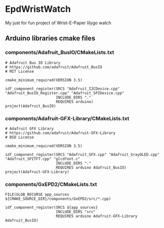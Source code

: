 # EpdWristWatch

My just for fun project of Wrist-E-Paper lilygo watch

## Arduino libraries cmake files

### components/Adafruit_BusIO/CMakeLists.txt
```
# Adafruit Bus IO Library
# https://github.com/adafruit/Adafruit_BusIO
# MIT License

cmake_minimum_required(VERSION 3.5)

idf_component_register(SRCS "Adafruit_I2CDevice.cpp" "Adafruit_BusIO_Register.cpp" "Adafruit_SPIDevice.cpp" 
                       INCLUDE_DIRS "."
                       REQUIRES arduino)
project(Adafruit_BusIO)
```

### components/Adafruit-GFX-Library/CMakeLists.txt

```
# Adafruit GFX Library
# https://github.com/adafruit/Adafruit-GFX-Library
# BSD License

cmake_minimum_required(VERSION 3.5)

idf_component_register(SRCS "Adafruit_GFX.cpp" "Adafruit_GrayOLED.cpp" "Adafruit_SPITFT.cpp" "glcdfont.c"
                       INCLUDE_DIRS "."
                       REQUIRES arduino Adafruit_BusIO)
project(Adafruit-GFX-Library)
```

### components/GxEPD2/CMakeLists.txt
```
FILE(GLOB_RECURSE app_sources ${CMAKE_SOURCE_DIR}/components/GxEPD2/src/*.cpp)

idf_component_register(SRCS ${app_sources}
                       INCLUDE_DIRS "src"
                       REQUIRES arduino Adafruit-GFX-Library Adafruit_BusIO)
```